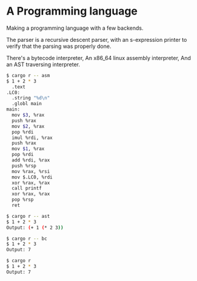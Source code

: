 # A Programming language

Making a programming language with a few backends.

The parser is a recursive descent parser, with an s-expression printer
to verify that the parsing was properly done.

There's a bytecode interpreter,
An x86_64 linux assembly interpreter,
And an AST traversing interpreter.

```sh
$ cargo r -- asm
$ 1 + 2 * 3
  .text
.LC0:
  .string "%d\n"
  .globl main
main:
  mov $3, %rax
  push %rax
  mov $2, %rax
  pop %rdi
  imul %rdi, %rax
  push %rax
  mov $1, %rax
  pop %rdi
  add %rdi, %rax
  push %rsp
  mov %rax, %rsi
  mov $.LC0, %rdi
  xor %rax, %rax
  call printf
  xor %rax, %rax
  pop %rsp
  ret
```

```sh
$ cargo r -- ast
$ 1 + 2 * 3
Output: (+ 1 (* 2 3))
```

```sh
$ cargo r -- bc
$ 1 + 2 * 3
Output: 7
```

```sh
$ cargo r
$ 1 + 2 * 3
Output: 7
```
